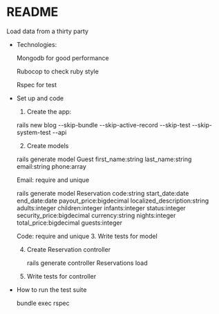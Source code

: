 # README

Load data from a thirty party

* Technologies:

  Mongodb for good performance

  Rubocop to check ruby style

  Rspec for test


* Set up and code

    1. Create the app:

    rails new blog --skip-bundle --skip-active-record --skip-test --skip-system-test --api

    2. Create models
    
    rails generate model Guest first_name:string last_name:string email:string phone:array 

    Email: require and unique

    rails generate model Reservation code:string start_date:date end_date:date payout_price:bigdecimal localized_description:string adults:integer children:integer infants:integer status:integer security_price:bigdecimal currency:string nights:integer total_price:bigdecimal guests:integer

    Code: require and unique
    3. Write tests for model
  
    4. Create Reservation controller
  
       rails generate controller Reservations load
    5. Write tests for controller
    
* How to run the test suite

    bundle exec rspec
